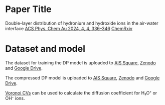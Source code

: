 # Paper Title

Double-layer distribution of hydronium and hydroxide ions in the air-water interface [ACS Phys. Chem Au 2024, 4, 4, 336–346](https://pubs.acs.org/doi/10.1021/acsphyschemau.3c00076) [ChemRxiv](https://chemrxiv.org/engage/chemrxiv/article-details/64a1f26aba3e99daef69917a)

# Dataset and model

The dataset for training the DP model is uploaded to [AIS Square](https://www.aissquare.com/datasets/detail?pageType=datasets&name=SCAN_H2O_H3O_OH&id=243), [Zenodo](https://zenodo.org/records/14306810) and [Google Drive](https://drive.google.com/drive/folders/1zvCP1M3pYGL3f9ChUUl8n3BHkmCoWi52?usp=drive_link).

The compressed DP model is uploaded to [AIS Square](https://www.aissquare.com/models/detail?pageType=models&name=SCAN_H2O_H3O_OH&id=242), [Zenodo](https://zenodo.org/records/14306810) and [Google Drive](https://drive.google.com/drive/folders/1zvCP1M3pYGL3f9ChUUl8n3BHkmCoWi52?usp=drive_link).

[Voronoi CVs](https://github.com/Zhang-pchao/OilWaterInterface/tree/main/Ion_Diffusion_Coefficient) can be used to calculate the diffusion coefficient for H₃O⁺ or OH⁻ ions.
